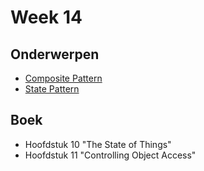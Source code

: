 # Week 14

## Onderwerpen

-   [Composite Pattern](/topics/13a_composite)
-   [State Pattern](/topics/13b_state)

## Boek

-   Hoofdstuk 10 "The State of Things"
-   Hoofdstuk 11 "Controlling Object Access"
